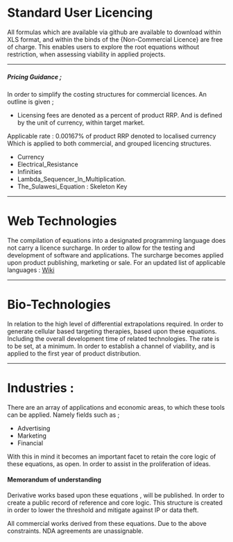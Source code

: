 # Standard User Licencing

All formulas which are available via github are available to download within XLS format, and within the binds of the {Non-Commercial Licence} are free of charge. 
This enables users to explore the root equations without restriction, when assessing viability in applied projects. 

---

##### Pricing Guidance ;

In order to simplify the costing structures for commercial licences. An outline is given ; 

* Licensing fees are denoted as a percent of product RRP. And is defined by the unit of currency, within target market.

Applicable rate : 0.00167% of product RRP denoted to localised currency
Which is applied to both commercial, and grouped licencing structures.

* Currency
* Electrical_Resistance
* Infinities
* Lambda_Sequencer_In_Multiplication.
* The_Sulawesi_Equation : Skeleton Key


---

# Web Technologies

The compilation of equations into a designated programming language does not carry a licence surcharge. In order to allow for the testing and development of software and applications. The surcharge becomes applied upon product publishing, marketing or sale. For an updated list of applicable languages : [Wiki](https://en.wikipedia.org/wiki/List_of_programming_languages)

---

# Bio-Technologies

In relation to the high level of differential extrapolations required. In order to generate cellular based targeting therapies, based upon these equations. Including the overall development time of related technologies. The rate is to be set, at a minimum. In order to establish a channel of viability, and is applied to the first year of product distribution. 

---

# Industries :

There are an array of applications and economic areas, to which these tools can be applied. Namely fields such as ; 

* Advertising
* Marketing 
* Financial

With this in mind it becomes an important facet to retain the core logic of these equations, as open. In order to assist in the proliferation of ideas. 
#### Memorandum of understanding
Derivative works based upon these equations , will be published. In order to create a public record of reference and core logic. This structure is created in order to lower the threshold and mitigate against IP or data theft. 

All commercial works derived from these equations. Due to the above constraints. NDA agreements are unassignable.
